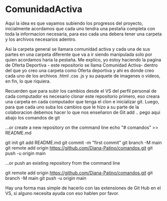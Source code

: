 # ComunidadActiva
Aqui la idea es que vayamos subiendo los progresos del proyecto, inicialmente acordamos que cada uno tendra una pestaña completa con toda la informacion necesaria, para eso cada una debera tener una carpeta y los archivos necesarios adentro.

Asi la carpeta general se llamara comunidad activa y cada una de sus partes en una carpeta diferente que va a ir siendo manipulada solo por quien acordamos haria la pestaña.
Me explico, yo estoy haciendo la pagina de Oferta Deportiva - este repositorio se llama Comunidad Activa- dentro del que yo creo una carpeta como Oferta deportiva y ahi es donde creo cada uno de los archivos .html .css .js y su paquete de imagenes o videos, en fin, lo que riquiera.

Recuerden que para subir los cambios desde el VS del perfil personal de cada computador es necesario clonar este repositorio primero, eso creara una carpeta en cada computador que tenga el clon e inicializar git. 
Luego, para que cada uno suba los cambios que le hizo a su parte de la colaboracion debemos hacer lo que nos enseñaron de Git add .. pego aqui abajo los comandos de git 

…or create a new repository on the command line
echo "# comandos" >> README.md

git init
git add README.md
git commit -m "first commit"
git branch -M main
git remote add origin https://github.com/Diana-Patino/comandos.git
git push -u origin main


…or push an existing repository from the command line

git remote add origin https://github.com/Diana-Patino/comandos.git
git branch -M main
git push -u origin main


Hay una forma mas simple de hacerlo con las extensiones de Git Hub en el VS, si alguno necesita ayuda con eso hablen por favor.
